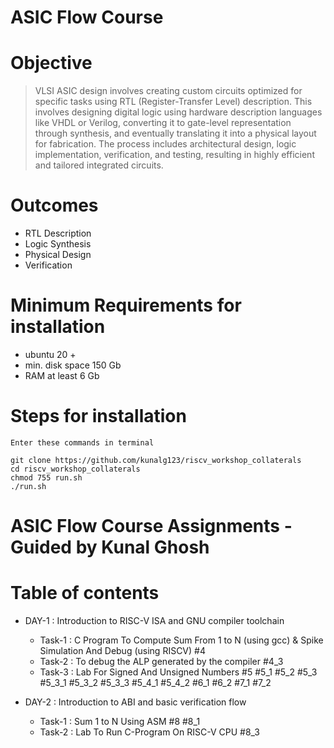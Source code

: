 # ASIC Flow Course
# Objective 
> VLSI ASIC design involves creating custom circuits optimized for specific tasks using RTL (Register-Transfer Level) description. This involves designing digital logic using hardware description languages like VHDL or Verilog, converting it to gate-level representation through synthesis, and eventually translating it into a physical layout for fabrication. The process includes architectural design, logic implementation, verification, and testing, resulting in highly efficient and tailored integrated circuits.

# Outcomes
+ RTL Description
+ Logic Synthesis
+ Physical Design
+ Verification

# Minimum Requirements for installation 
- ubuntu 20 + 
- min. disk space 150 Gb 
- RAM at least 6 Gb

# Steps for installation
` Enter these commands in terminal `
````
git clone https://github.com/kunalg123/riscv_workshop_collaterals
cd riscv_workshop_collaterals
chmod 755 run.sh
./run.sh 
````
  
# ASIC Flow Course Assignments - Guided by Kunal Ghosh
# Table of contents
+ DAY-1 : Introduction to RISC-V ISA and GNU compiler toolchain
  - Task-1 : C Program To Compute Sum From 1 to N (using gcc) & Spike Simulation And Debug (using RISCV) #4
  - Task-2 : To debug the ALP generated by the compiler #4_3
  - Task-3 : Lab For Signed And Unsigned Numbers #5 #5_1 #5_2 #5_3 #5_3_1 #5_3_2 #5_3_3 #5_4_1 #5_4_2 #6_1 #6_2 #7_1 #7_2

+ DAY-2 : Introduction to ABI and basic verification flow
  - Task-1 : Sum 1 to N Using ASM #8 #8_1
  -  Task-2 : Lab To Run C-Program On RISC-V CPU #8_3
